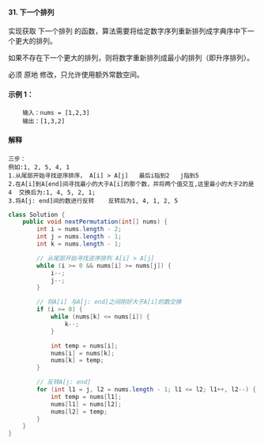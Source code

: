 #### 31. 下一个排列
实现获取 下一个排列 的函数，算法需要将给定数字序列重新排列成字典序中下一个更大的排列。

如果不存在下一个更大的排列，则将数字重新排列成最小的排列（即升序排列）。

必须 原地 修改，只允许使用额外常数空间。

 

#### 示例 1：

```
    输入：nums = [1,2,3]
    输出：[1,3,2]
```

#### 解释

```
三步：
例如:1, 2, 5, 4, 1
1.从尾部开始寻找逆序排序， A[i] > A[j]   最后i指到2   j指到5
2.在A[i]到A[end]间寻找最小的大于A[i]的那个数，并将两个值交互,这里最小的大于2的是4  交换后为:1, 4, 5, 2, 1;
3.将A[j: end]间的数进行反转    反转后为1, 4, 1, 2, 5
```

```Java
class Solution {
    public void nextPermutation(int[] nums) {
        int i = nums.length - 2;
        int j = nums.length - 1;
        int k = nums.length - 1;

        // 从尾部开始寻找逆序排列 A[i] > A[j]
        while (i >= 0 && nums[i] >= nums[j]) {
            i--;
            j--;
        }

        // 将A[i] 与A[j: end]之间刚好大于A[i]的数交换
        if (i >= 0) {
            while (nums[k] <= nums[i]) {
                k--;
            }

            int temp = nums[i];
            nums[i] = nums[k];
            nums[k] = temp;
        }

        // 反转A[j: end]
        for (int l1 = j, l2 = nums.length - 1; l1 <= l2; l1++, l2--) {
            int temp = nums[l1];
            nums[l1] = nums[l2];
            nums[l2] = temp;
        }
    }
}
```